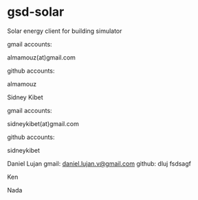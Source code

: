 gsd-solar
=========

Solar energy client for building simulator

gmail accounts:

almamouz(at)gmail.com

github accounts:

almamouz



Sidney Kibet

gmail accounts:

sidneykibet(at)gmail.com

github accounts:

sidneykibet


Daniel Lujan
gmail: daniel.lujan.v@gmail.com
github: dluj
fsdsagf

Ken

Nada
